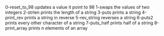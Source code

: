 0-reset_to_98 updates a value it point to 98
1-swaps the values of two integers
2-strlen prints the length of a string
3-puts prints a string
4-print_rev prints a string in reverse
5-rev_string reverses a string
6-puts2 prints every other character of a string
7-puts_half prints half of a string
8-print_array prints n elements of an array
